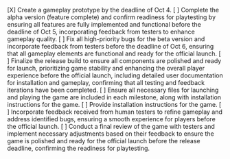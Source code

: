 [X] Create a gameplay prototype by the deadline of Oct 4.
[ ] Complete the alpha version (feature complete) and confirm readiness for playtesting by ensuring all features are fully implemented and functional before the deadline of Oct 5, incorporating feedback from testers to enhance gameplay quality.
[ ] Fix all high-priority bugs for the beta version and incorporate feedback from testers before the deadline of Oct 6, ensuring that all gameplay elements are functional and ready for the official launch.
[ ] Finalize the release build to ensure all components are polished and ready for launch, prioritizing game stability and enhancing the overall player experience before the official launch, including detailed user documentation for installation and gameplay, confirming that all testing and feedback iterations have been completed.
[ ] Ensure all necessary files for launching and playing the game are included in each milestone, along with installation instructions for the game.
[ ] Provide installation instructions for the game.
[ ] Incorporate feedback received from human testers to refine gameplay and address identified bugs, ensuring a smooth experience for players before the official launch.
[ ] Conduct a final review of the game with testers and implement necessary adjustments based on their feedback to ensure the game is polished and ready for the official launch before the release deadline, confirming the readiness for playtesting.